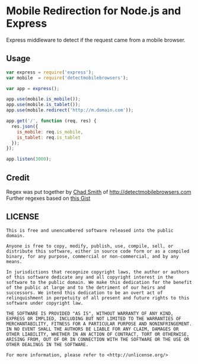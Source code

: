 # Mobile Redirection for Node.js and Express

Express middleware to detect if the request came from a mobile browser.

## Usage

```javascript
var express = require('express');
var mobile  = require('detectmobilebrowsers');

var app = express();

app.use(mobile.is_mobile());
app.use(mobile.is_tablet());
app.use(mobile.redirect('http://m.domain.com'));

app.get('/', function (req, res) {
  res.json({
    is_mobile: req.is_mobile,
    is_tablet: req.is_tablet
  });
});

app.listen(3000);
```

## Credit

Regex was put together by [Chad Smith](http://twitter.com/chadsmith) of http://detectmobilebrowsers.com
Further regexes based on [this Gist](https://gist.github.com/dalethedeveloper/1503252)


## LICENSE
```
This is free and unencumbered software released into the public domain.

Anyone is free to copy, modify, publish, use, compile, sell, or
distribute this software, either in source code form or as a compiled
binary, for any purpose, commercial or non-commercial, and by any
means.

In jurisdictions that recognize copyright laws, the author or authors
of this software dedicate any and all copyright interest in the
software to the public domain. We make this dedication for the benefit
of the public at large and to the detriment of our heirs and
successors. We intend this dedication to be an overt act of
relinquishment in perpetuity of all present and future rights to this
software under copyright law.

THE SOFTWARE IS PROVIDED "AS IS", WITHOUT WARRANTY OF ANY KIND,
EXPRESS OR IMPLIED, INCLUDING BUT NOT LIMITED TO THE WARRANTIES OF
MERCHANTABILITY, FITNESS FOR A PARTICULAR PURPOSE AND NONINFRINGEMENT.
IN NO EVENT SHALL THE AUTHORS BE LIABLE FOR ANY CLAIM, DAMAGES OR
OTHER LIABILITY, WHETHER IN AN ACTION OF CONTRACT, TORT OR OTHERWISE,
ARISING FROM, OUT OF OR IN CONNECTION WITH THE SOFTWARE OR THE USE OR
OTHER DEALINGS IN THE SOFTWARE.

For more information, please refer to <http://unlicense.org/>
```

